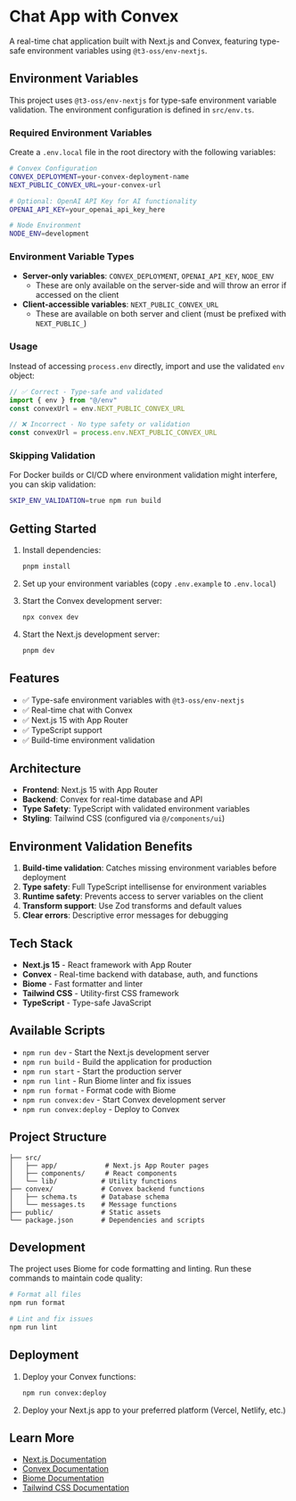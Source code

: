 # Chat App with Convex

A real-time chat application built with Next.js and Convex, featuring type-safe environment variables using `@t3-oss/env-nextjs`.

## Environment Variables

This project uses `@t3-oss/env-nextjs` for type-safe environment variable validation. The environment configuration is defined in `src/env.ts`.

### Required Environment Variables

Create a `.env.local` file in the root directory with the following variables:

```bash
# Convex Configuration
CONVEX_DEPLOYMENT=your-convex-deployment-name
NEXT_PUBLIC_CONVEX_URL=your-convex-url

# Optional: OpenAI API Key for AI functionality
OPENAI_API_KEY=your_openai_api_key_here

# Node Environment
NODE_ENV=development
```

### Environment Variable Types

- **Server-only variables**: `CONVEX_DEPLOYMENT`, `OPENAI_API_KEY`, `NODE_ENV`
  - These are only available on the server-side and will throw an error if accessed on the client
- **Client-accessible variables**: `NEXT_PUBLIC_CONVEX_URL`
  - These are available on both server and client (must be prefixed with `NEXT_PUBLIC_`)

### Usage

Instead of accessing `process.env` directly, import and use the validated `env` object:

```typescript
// ✅ Correct - Type-safe and validated
import { env } from "@/env"
const convexUrl = env.NEXT_PUBLIC_CONVEX_URL

// ❌ Incorrect - No type safety or validation
const convexUrl = process.env.NEXT_PUBLIC_CONVEX_URL
```

### Skipping Validation

For Docker builds or CI/CD where environment validation might interfere, you can skip validation:

```bash
SKIP_ENV_VALIDATION=true npm run build
```

## Getting Started

1. Install dependencies:
   ```bash
   pnpm install
   ```

2. Set up your environment variables (copy `.env.example` to `.env.local`)

3. Start the Convex development server:
   ```bash
   npx convex dev
   ```

4. Start the Next.js development server:
   ```bash
   pnpm dev
   ```

## Features

- ✅ Type-safe environment variables with `@t3-oss/env-nextjs`
- ✅ Real-time chat with Convex
- ✅ Next.js 15 with App Router
- ✅ TypeScript support
- ✅ Build-time environment validation

## Architecture

- **Frontend**: Next.js 15 with App Router
- **Backend**: Convex for real-time database and API
- **Type Safety**: TypeScript with validated environment variables
- **Styling**: Tailwind CSS (configured via `@/components/ui`)

## Environment Validation Benefits

1. **Build-time validation**: Catches missing environment variables before deployment
2. **Type safety**: Full TypeScript intellisense for environment variables
3. **Runtime safety**: Prevents access to server variables on the client
4. **Transform support**: Use Zod transforms and default values
5. **Clear errors**: Descriptive error messages for debugging

## Tech Stack

- **Next.js 15** - React framework with App Router
- **Convex** - Real-time backend with database, auth, and functions
- **Biome** - Fast formatter and linter
- **Tailwind CSS** - Utility-first CSS framework
- **TypeScript** - Type-safe JavaScript

## Available Scripts

- `npm run dev` - Start the Next.js development server
- `npm run build` - Build the application for production
- `npm run start` - Start the production server
- `npm run lint` - Run Biome linter and fix issues
- `npm run format` - Format code with Biome
- `npm run convex:dev` - Start Convex development server
- `npm run convex:deploy` - Deploy to Convex

## Project Structure

```
├── src/
│   ├── app/            # Next.js App Router pages
│   ├── components/     # React components
│   └── lib/           # Utility functions
├── convex/            # Convex backend functions
│   ├── schema.ts      # Database schema
│   └── messages.ts    # Message functions
├── public/            # Static assets
└── package.json       # Dependencies and scripts
```

## Development

The project uses Biome for code formatting and linting. Run these commands to maintain code quality:

```bash
# Format all files
npm run format

# Lint and fix issues
npm run lint
```

## Deployment

1. Deploy your Convex functions:
   ```bash
   npm run convex:deploy
   ```

2. Deploy your Next.js app to your preferred platform (Vercel, Netlify, etc.)

## Learn More

- [Next.js Documentation](https://nextjs.org/docs)
- [Convex Documentation](https://docs.convex.dev)
- [Biome Documentation](https://biomejs.dev)
- [Tailwind CSS Documentation](https://tailwindcss.com/docs)
